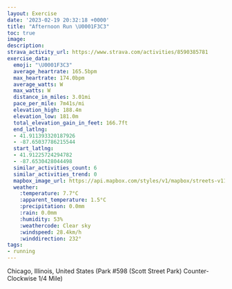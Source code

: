 ```yaml
---
layout: Exercise
date: '2023-02-19 20:32:18 +0000'
title: "Afternoon Run \U0001F3C3"
toc: true
image:
description:
strava_activity_url: https://www.strava.com/activities/8590385781
exercise_data:
  emoji: "\U0001F3C3"
  average_heartrate: 165.5bpm
  max_heartrate: 174.0bpm
  average_watts: W
  max_watts: W
  distance_in_miles: 3.01mi
  pace_per_mile: 7m41s/mi
  elevation_high: 188.4m
  elevation_low: 181.0m
  total_elevation_gain_in_feet: 166.7ft
  end_latlng:
  - 41.911393320187926
  - -87.65037786215544
  start_latlng:
  - 41.91225724294782
  - -87.6530428044498
  similar_activities_count: 6
  similar_activities_trend: 0
  mapbox_image_url: https://api.mapbox.com/styles/v1/mapbox/streets-v11/static/path-5+787af2-1.0(c%7Bx~Fll~uOEoBAIQ%5DAIdCmD%40c%40JW%40M%40iBHOGaABs%40%40CHBBCRmAB_JEiBDuAD%5BEo%40IU%3FKB%7B%40%3Fk%40Dc%40DERIV%5BNIT%40LCNDDFBT%3F%7CB%40%60B%40RLXJJXNJ%40xAIHEVa%40Fg%40EwCIc%40OSKGSG_%40Cy%40FMFOPITCPApA%40bABf%40FNTXTHt%40%40%5ECPENOFMHY%40iAAwBCKY%5BQMa%40C_AFODQRKTCZ%40dDHXJTJHRF%7C%40%3Fh%40GNKLSDOBk%40AcAEuAGUW%5BOIq%40%3Fq%40DIDONIXEZ%3FvC%40XDNLPNNLD%60%40Er%40ATENKLWDY%3Fg%40CuBKi%40KSIIk%40Gy%40%40UDQNOb%40AfCBx%40BJJRPNRHH%3FRAj%40%3FRCXSN_%40B%5DC%7DCMc%40QQi%40Os%40B%5DDOLMXCV%3Fp%40Ch%40%3FfABTFVRRRHF%40jAAPCZSHUFk%40CuCIc%40Q%5DKEGAaCh%40KVAXAfBD~%40FVFL%5ERrA%3FRGPWLUD%5BCcDKc%40OSQKy%40%3Fg%40B%5BPIRIf%40%40j%40Ct%40DnAFRJLPLRBzAIPIPa%40BO%40e%40CeCI%5DIQOMUIiCESSg%40HcACONSBOLDp%40%3Fl%40Fx%40BdAClBDzCElBJrCEdAFjAGr%40Aj%40),pin-s-s+e5b22e(-87.65143,41.9117),pin-s-f+89ae00(-87.64863999999993,41.91102999999997)/auto/800x800?access_token=pk.eyJ1Ijoiam9zaGJlY2ttYW4iLCJhIjoiY205eWR2aDd1MWZ6djJrbXc4a3M0bWZleiJ9.XiG9OWkNcZk2QzjJbxLB4A
  weather:
    :temperature: 7.7°C
    :apparent_temperature: 1.5°C
    :precipitation: 0.0mm
    :rain: 0.0mm
    :humidity: 53%
    :weathercode: Clear sky
    :windspeed: 28.4km/h
    :winddirection: 232°
tags:
- running
---
```

Chicago, Illinois, United States (Park #598 (Scott Street Park) Counter-Clockwise 1/4 Mile)
